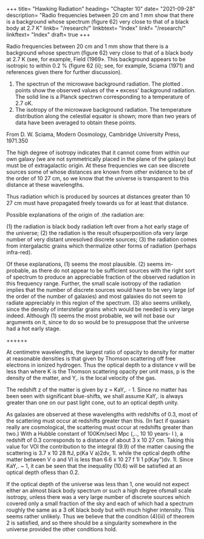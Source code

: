 +++
title= "Hawking Radiation"
heading= "Chapter 10"
date= "2021-09-28"
description= "Radio frequencies between 20 cm and 1 mm show that there is a background whose spectrum (figure 62) very close to that of a black body at 2.7 K"
linkb= "/research/"
linkbtext= "Index"
linkf= "/research/"
linkftext= "Index"
draft= true
+++


Radio frequencies between 20 cm and 1 mm show that there is a background whose spectrum (figure 62) very close to that of a black body at 2.7 K (see, for example, Field (1969». This background appears to be isotropic to within 0.2 % (figure 62 (ii); see, for example, Sciama (1971) and references given there for further discussion). 

1. The spectrun of the microwave background radiation. The plotted
. points show the observed values of the • excess' background radiation. The
solid line is a Planck spectrwn corresponding to a temperature of 2.7 oK.
2. The isotropy of the microwave background radiation. The temperature
distribution along the celestial equator is shown; more than two years of data
have been averaged to obtain these points.

From D. W. Sciama, Modern Oosmology, Cambridge University Press, 1971.350

The high degree of isotropy indicates that it cannot come from within our own galaxy (we are not symmetrically placed in the plane of the galaxy) but must be of extragalactic origin. At these frequencies we can see discrete sources
some of whose distances are known from other evidence to be of the
order of 10 27 cm, so we know that the universe is transparent to this
distance at these wavelengths. 

Thus radiation which is produced by sources at distances greater than 10 27 cm must have propagated freely
towards us for at least that distance.

Possible explanations of the origin of .the radiation are:

(1) the radiation is black body radiation left over from a hot early
stage of the universe;
(2) the radiation is the result ofsuperposition ofa very large number
of very distant unresolved discrete sources;
(3) the radiation comes from intergalactic grains which thermalize
other forms of radiation (perhaps infra-red).

Of these explanations, (1) seems the most plausible. (2) seems im-
probable, as there do not appear to be sufficient sources with the right
sort of spectrum to produce an appreciable fraction of the observed
radiation in this frequency range. Further, the small scale isotropy of
the radiation implies that the number of discrete sources would have
to be very large (of the order of the number of galaxies) and most
galaxies do not seem to radiate appreciably in this region of the
spectrum. (3) also seems unlikely, since the density of interstellar
grains which would be needed is very large indeed. Although (1) seems
the most probable, we will not base our arguments on it, since to do so
would be to presuppose that the universe had a hot early stage.


++++++


At centimetre wavelengths, the largest ratio of opacity to density for matter at reasonable densities is that given by Thomson scattering off free electrons in ionized hydrogen. Thus the optical depth to a distance v will be less than
where K is the Thomson scattering opacity per unit mass, p is the density of the matter, and Y,. is the local velocity of the gas. 

The redshift z of the matter is given by z = KaY,. - 1. Since no matter has been seen with significant blue-shifts, we shall assume KaY,. is always greater than one on our past light cone, out to an optical depth unity.

As galaxies are observed at these wavelengths with redshifts of 0.3, most of the scattering must occur at redshifts greater than this. (In fact if quasars really are cosmological, the scattering must occur at redshifts greater than two.) With a Hubble constant of 100Km/secl Mpc (,.., 10 10 years- I ), a redshift of 0.3 corresponds to a distance of
about 3 x 10 27 cm. Taking this value for VOl the contribution to the
integral (9.9) of the matter causing the scattering is
3.7 x 10 28
ftJ, p(Ka V a)2dv,
1l.
while the optical depth ofthe matter between V o and VI is less than
6.6 x 10 27
f
1l 1
p(Kay")dv.
1l.
Since KaY,. ~ 1, it can be seen that the inequality (10.6) will be satisfied
at an optical depth ofless than 0.2. 

If the optical depth of the universe was less than 1, one would not expect either an almost black body spectrum or such a high degree ofsmall scale isotropy, unless there was a very large number of discrete sources which covered only a small fraction of the sky and each of which had a spectrum roughly the same as a 3 oK black body but with much higher intensity. This seems rather
unlikely. Thus we believe that the condition (4)(iii) of theorem 2 is
satisfied, and so there should be a singularity somewhere in the
universe provided the other conditions hold.
